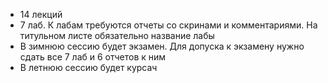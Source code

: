 - 14 лекций
- 7 лаб. К лабам требуются отчеты со скринами и комментариями. На титульном листе обязательно название лабы
- В зимнюю сессию будет экзамен. Для допуска к экзамену нужно сдать все 7 лаб и 6 отчетов к ним
- В летнюю сессию будет курсач